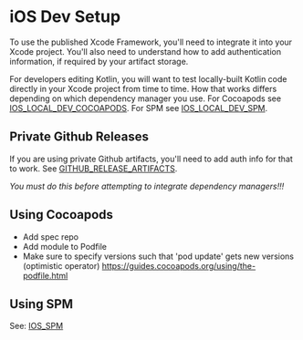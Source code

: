 # iOS Dev Setup

To use the published Xcode Framework, you'll need to integrate it into your Xcode project. You'll also need to understand how to add authentication information, if required by your artifact storage.

For developers editing Kotlin, you will want to test locally-built Kotlin code directly in your Xcode project from time to time. How that works differs depending on which dependency manager you use. For Cocoapods see  [IOS_LOCAL_DEV_COCOAPODS](IOS_LOCAL_DEV_COCOAPODS.md). For SPM see  [IOS_LOCAL_DEV_SPM](IOS_LOCAL_DEV_SPM.md).

## Private Github Releases

If you are using private Github artifacts, you'll need to add auth info for that to work. See [GITHUB_RELEASE_ARTIFACTS](GITHUB_RELEASE_ARTIFACTS.md#private-repos).

*You must do this before attempting to integrate dependency managers!!!*

## Using Cocoapods

* Add spec repo
* Add module to Podfile
* Make sure to specify versions such that 'pod update' gets new versions (optimistic operator) https://guides.cocoapods.org/using/the-podfile.html

## Using SPM

See: [IOS_SPM](IOS_SPM.md)

